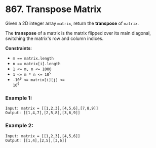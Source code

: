 # 867. Transpose Matrix

Given a 2D integer array `matrix`, return the **transpose** of `matrix`.

The **transpose** of a matrix is the matrix flipped over its main diagonal, switching the matrix's row and column indices.

**Constraints**:
- `m == matrix.length`
- `n == matrix[i].length`
- `1 <= m, n <= 1000`
- <code>1 <= m * n <= 10<sup>5</sup></code>
- <code>-10<sup>9</sup> <= matrix[i][j] <= 10<sup>9</sup></code>

### Example 1:
```
Input: matrix = [[1,2,3],[4,5,6],[7,8,9]]
Output: [[1,4,7],[2,5,8],[3,6,9]]
```

### Example 2:
```
Input: matrix = [[1,2,3],[4,5,6]]
Output: [[1,4],[2,5],[3,6]]
```
